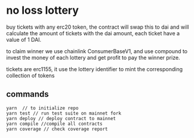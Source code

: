 # no loss lottery

buy tickets with any erc20 token, the contract will swap this to dai and will calculate the amount of tickets with the dai amount, each ticket have a value of 1 DAI.

to claim winner we use chainlink ConsumerBaseV1, and use compound to invest the money of each lottery and get profit to pay the winner prize.

tickets are erc1155, it use the lottery identifier to mint the corresponding collection of tokens


## commands
```
yarn  // to initialize repo
yarn test // run test suite on mainnet fork
yarn deploy // deploy contract to mainnet
yarn compile //compile all contracts
yarn coverage // check coverage report
```

